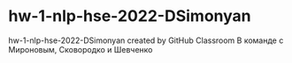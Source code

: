 # hw-1-nlp-hse-2022-DSimonyan
hw-1-nlp-hse-2022-DSimonyan created by GitHub Classroom
В команде с Мироновым, Сковородко и Шевченко
